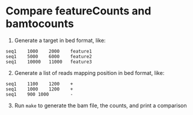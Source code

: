 # Compare featureCounts and bamtocounts

1) Generate a target in bed format, like:
   
```text
seq1    1000    2000    feature1
seq1    5000    6000    feature2
seq1    10000   11000   feature3
```

2) Generate a list of reads mapping position in bed format, like:

```text
seq1    1100    1200    +
seq1    1000    1200    +
seq1    900 1000        -
```

3) Run `make` to generate the bam file, the counts, and print a comparison